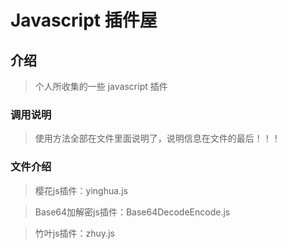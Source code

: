 # Javascript 插件屋

## 介绍
> 个人所收集的一些 javascript 插件

### 调用说明
> 使用方法全部在文件里面说明了，说明信息在文件的最后！！！

### 文件介绍

> 樱花js插件：yinghua.js

> Base64加解密js插件：Base64DecodeEncode.js

> 竹叶js插件：zhuy.js

